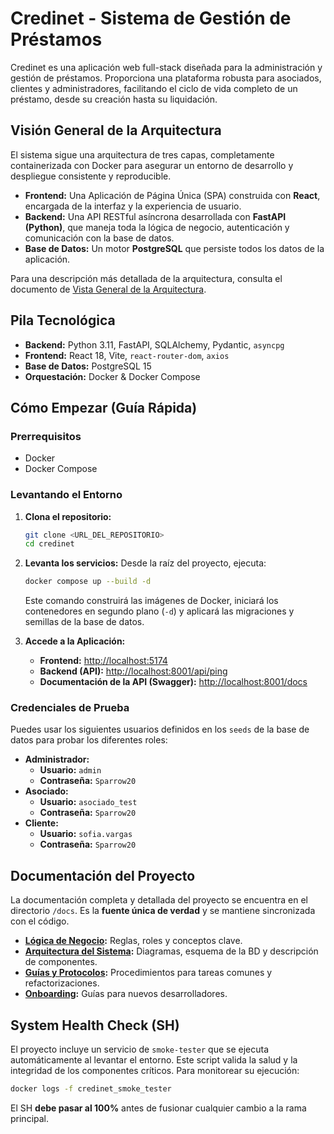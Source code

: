 # Credinet - Sistema de Gestión de Préstamos

Credinet es una aplicación web full-stack diseñada para la administración y gestión de préstamos. Proporciona una plataforma robusta para asociados, clientes y administradores, facilitando el ciclo de vida completo de un préstamo, desde su creación hasta su liquidación.

## Visión General de la Arquitectura

El sistema sigue una arquitectura de tres capas, completamente containerizada con Docker para asegurar un entorno de desarrollo y despliegue consistente y reproducible.

-   **Frontend:** Una Aplicación de Página Única (SPA) construida con **React**, encargada de la interfaz y la experiencia de usuario.
-   **Backend:** Una API RESTful asíncrona desarrollada con **FastAPI (Python)**, que maneja toda la lógica de negocio, autenticación y comunicación con la base de datos.
-   **Base de Datos:** Un motor **PostgreSQL** que persiste todos los datos de la aplicación.

Para una descripción más detallada de la arquitectura, consulta el documento de [Vista General de la Arquitectura](./docs/system_architecture/01_overview.md).

## Pila Tecnológica

-   **Backend:** Python 3.11, FastAPI, SQLAlchemy, Pydantic, `asyncpg`
-   **Frontend:** React 18, Vite, `react-router-dom`, `axios`
-   **Base de Datos:** PostgreSQL 15
-   **Orquestación:** Docker & Docker Compose

## Cómo Empezar (Guía Rápida)

### Prerrequisitos

-   Docker
-   Docker Compose

### Levantando el Entorno

1.  **Clona el repositorio:**
    ```bash
    git clone <URL_DEL_REPOSITORIO>
    cd credinet
    ```

2.  **Levanta los servicios:**
    Desde la raíz del proyecto, ejecuta:
    ```bash
    docker compose up --build -d
    ```
    Este comando construirá las imágenes de Docker, iniciará los contenedores en segundo plano (`-d`) y aplicará las migraciones y semillas de la base de datos.

3.  **Accede a la Aplicación:**
    -   **Frontend:** [http://localhost:5174](http://localhost:5174)
    -   **Backend (API):** [http://localhost:8001/api/ping](http://localhost:8001/api/ping)
    -   **Documentación de la API (Swagger):** [http://localhost:8001/docs](http://localhost:8001/docs)

### Credenciales de Prueba

Puedes usar los siguientes usuarios definidos en los `seeds` de la base de datos para probar los diferentes roles:

-   **Administrador:**
    -   **Usuario:** `admin`
    -   **Contraseña:** `Sparrow20`
-   **Asociado:**
    -   **Usuario:** `asociado_test`
    -   **Contraseña:** `Sparrow20`
-   **Cliente:**
    -   **Usuario:** `sofia.vargas`
    -   **Contraseña:** `Sparrow20`

## Documentación del Proyecto

La documentación completa y detallada del proyecto se encuentra en el directorio `/docs`. Es la **fuente única de verdad** y se mantiene sincronizada con el código.

-   **[Lógica de Negocio](./docs/business_logic/):** Reglas, roles y conceptos clave.
-   **[Arquitectura del Sistema](./docs/system_architecture/):** Diagramas, esquema de la BD y descripción de componentes.
-   **[Guías y Protocolos](./docs/guides/):** Procedimientos para tareas comunes y refactorizaciones.
-   **[Onboarding](./docs/onboarding/):** Guías para nuevos desarrolladores.

## System Health Check (SH)

El proyecto incluye un servicio de `smoke-tester` que se ejecuta automáticamente al levantar el entorno. Este script valida la salud y la integridad de los componentes críticos. Para monitorear su ejecución:

```bash
docker logs -f credinet_smoke_tester
```

El SH **debe pasar al 100%** antes de fusionar cualquier cambio a la rama principal.